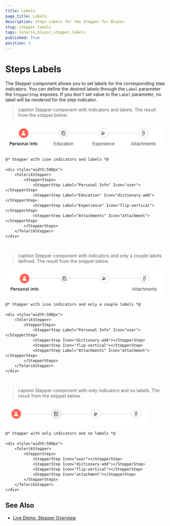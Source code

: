 ```yaml
---
title: Labels
page_title: Labels
description: Steps Labels for the Stepper for Blazor.
slug: stepper-labels
tags: telerik,blazor,stepper,labels
published: True
position: 2
---
```



# Steps Labels

The Stepper component allows you to set labels for the corresponding step indicators. You can define the desired labels through the `Label` parameter the `StepperStep` exposes. If you don't set value to the `Label` parameter, no label will be rendered for the step indicator.

>caption Stepper component with indicators and labels. The result from the snippet below.

![Indicators and Labels](images/labels-and-indicators-example.png)

````CSHTML
@* Stepper with icon indicators and labels *@

<div style="width:500px">
    <TelerikStepper>
        <StepperSteps>
            <StepperStep Label="Personal Info" Icon="user"></StepperStep>
            <StepperStep Label="Education" Icon="dictionary-add"></StepperStep>
            <StepperStep Label="Experience" Icon="flip-vertical"></StepperStep>
            <StepperStep Label="Attachments" Icon="attachment"></StepperStep>
        </StepperSteps>
    </TelerikStepper>
</div>
````

<br/>

>caption Stepper component with indicators and only a couple labels defined. The result from the snippet below.

![Some Labels](images/some-labels-example.png)

````CSHTML
@* Stepper with icon indicators and only a couple labels *@

<div style="width:500px">
    <TelerikStepper>
        <StepperSteps>
            <StepperStep Label="Personal Info" Icon="user"></StepperStep>
            <StepperStep Icon="dictionary-add"></StepperStep>
            <StepperStep Icon="flip-vertical"></StepperStep>
            <StepperStep Label="Attachments" Icon="attachment"></StepperStep>
        </StepperSteps>
    </TelerikStepper>
</div>
````

<br/>

>caption Stepper component with only indicators and no labels. The result from the snippet below.

![Only Indicators](images/only-indicators-example.png)

````CSHTML
@* Stepper with only indicators and no labels *@

<div style="width:500px">
    <TelerikStepper>
        <StepperSteps>
            <StepperStep Icon="user"></StepperStep>
            <StepperStep Icon="dictionary-add"></StepperStep>
            <StepperStep Icon="flip-vertical"></StepperStep>
            <StepperStep Icon="attachment"></StepperStep>
        </StepperSteps>
    </TelerikStepper>
</div>
````

## See Also

  * [Live Demo: Stepper Overview](https://demos.telerik.com/blazor-ui/stepper/overview)